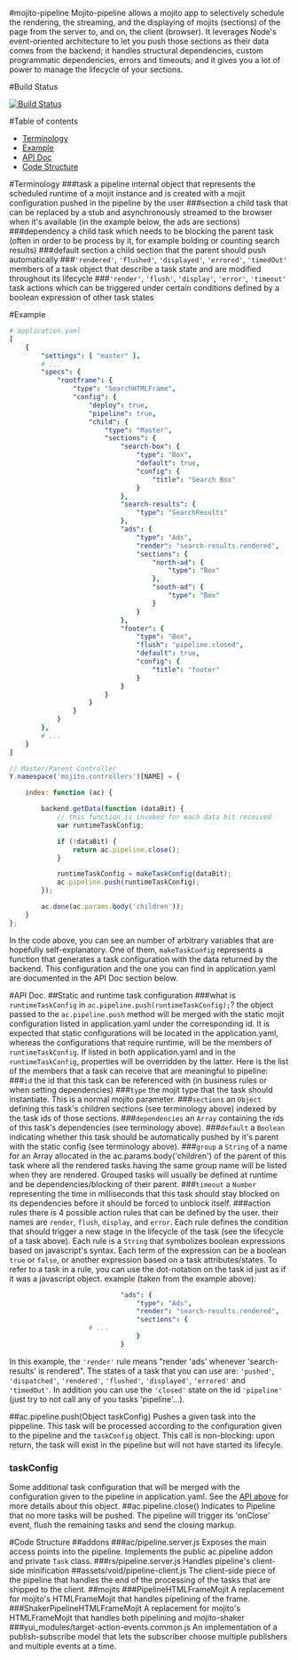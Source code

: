 #mojito-pipeline
Mojito-pipeline allows a mojito app to selectively schedule the rendering, the streaming, and the displaying of mojits (sections) of the page from the server to, and on, the client (browser). It leverages Node's event-oriented architecture to let you push those sections as their data comes from the backend; it handles structural dependencies, custom programmatic dependencies, errors and timeouts; and it gives you a lot of power to manage the lifecycle of your sections.

#Build Status

[![Build Status](https://travis-ci.org/yahoo/mojito-pipeline.png)](https://travis-ci.org/yahoo/mojito-pipeline)

#Table of contents
* [Terminology](https://github.com/yahoo/mojito-pipeline#terminology)
* [Example](https://github.com/yahoo/mojito-pipeline#example)
* [API Doc](https://github.com/yahoo/mojito-pipeline#api-doc)
* [Code Structure](https://github.com/yahoo/mojito-pipeline#code-structure)

#Terminology
###task
a pipeline internal object that represents the scheduled runtime of a mojit instance and is created with a mojit configuration pushed in the pipeline by the user
###section
a child task that can be replaced by a stub and asynchronously streamed to the browser when it's available (in the example below, the ads are sections)
###dependency
a child task which needs to be blocking the parent task (often in order to be process by it, for example bolding or counting search results)
###default section
a child section that the parent should push automatically
###`'rendered'`, `'flushed'`, `'displayed'`, `'errored'`, `'timedOut'`
members of a task object that describe a task state and are modified throughout its lifecycle
###`'render'`, `'flush'`, `'display'`, `'error'`, `'timeout'`
task actions which can be triggered under certain conditions defined by a boolean expression of other task states

#Example
```yaml
# application.yaml
[
    {
        "settings": [ "master" ],
        # ...
        "specs": {
            "rootframe": {
                "type": "SearchHTMLFrame",
                "config": {
                    "deploy": true,
                    "pipeline": true,
                    "child": {
                        "type": "Master",
                        "sections": {
                            "search-box": {
                                "type": "Box",
                                "default": true,
                                "config": {
                                    "title": "Search Box"
                                }
                            },
                            "search-results": {
                                "type": "SearchResults"
                            },
                            "ads": {
                                "type": "Ads",
                                "render": "search-results.rendered",
                                "sections": {
                                    "north-ad": {
                                        "type": "Box"
                                    },
                                    "south-ad": {
                                        "type": "Box"
                                    }
                                }
                            },
                            "footer": {
                                "type": "Box",
                                "flush": "pipeline.closed",
                                "default": true,
                                "config": {
                                    "title": "footer"
                                }
                            }
                        }
                    }
                }
            }
        },
        # ...
    }
]
```
```javascript
// Master/Parent Controller
Y.namespace('mojito.controllers')[NAME] = {

    index: function (ac) {

        backend.getData(function (dataBit) {
            // this function is invoked for each data bit received
            var runtimeTaskConfig;

            if (!dataBit) {
                return ac.pipeline.close();
            }

            runtimeTaskConfig = makeTaskConfig(dataBit);
            ac.pipeline.push(runtimeTaskConfig);
        });

        ac.done(ac.params.body('children'));
    }
};
```
In the code above, you can see an number of arbitrary variables that are hopefully self-explanatory. One of them, `makeTaskConfig` represents a function that generates a task configuration with the data returned by the backend. This configuration and the one you can find in application.yaml are documented in the API Doc section below.

#API Doc.
##Static and runtime task configuration
###what is `runtimeTaskConfig` in `ac.pipeline.push(runtimeTaskConfig);`?
the object passed to the `ac.pipeline.push` method will be merged with the static mojit configuration listed in application.yaml under the corresponding id. It is expected that static configurations will be located in the application.yaml, whereas the configurations that require runtime, will be the members of `runtimeTaskConfig`. If listed in both application.yaml and in the `runtimeTaskConfig`, properties will be overridden by the latter.
Here is the list of the members that a task can receive that are meaningful to pipeline:
###`id`
the id that this task can be referenced with (in business rules or when setting dependencies)
###`type`
the mojit type that the task should instantiate. This is a normal mojito parameter.
###`sections`
an `Object` defining this task's children sections (see terminology above) indexed by the task ids of those sections.
###`dependencies`
an `Array` containing the ids of this task's dependencies (see terminology above).
###`default`
a `Boolean` indicating whether this task should be automatically pushed by it's parent with the static config (see terminology above).
###`group`
a `String` of a name for an Array allocated in the ac.params.body('children') of the parent of this task where all the rendered tasks having the same group name will be listed when they are rendered. Grouped tasks will usually be defined at runtime and be dependencies/blocking of their parent.
###`timeout`
a `Number` representing the time in milliseconds that this task should stay blocked on its dependencies before it should be forced to unblock itself.
###action rules
there is 4 possible action rules that can be defined by the user. their names are `render`, `flush`, `display`, and `error`.
Each rule defines the condition that should trigger a new stage in the lifecycle of the task (see the lifecycle of a task above).
Each rule is a `String` that symbolizes boolean expressions based on javascript's syntax. Each term of the expression can be a boolean `true` or `false`, or another expression based on a task attributes/states. To refer to a task in a rule, you can use the dot-notation on the task id just as if it was a javascript object. example (taken from the example above):
```yaml
                            "ads": {
                                "type": "Ads",
                                "render": "search-results.rendered",
                                "sections": {
					# ...
                                }
                            }
```
In this example, the `'render'` rule means "render 'ads' whenever 'search-results' is rendered". The states of a task that you can use are: `'pushed'`, `'dispatched'`, `'rendered'`, `'flushed'`, `'displayed'`, `'errored'` and `'timedOut'`.
In addition you can use the `'closed'` state on the id `'pipeline'` (just try to not call any of you tasks 'pipeline'...).

##ac.pipeline.push(Object taskConfig)
Pushes a given task into the pippeline. This task will be processed according to the configuration given to the pipeline and the `taskConfig` object.
This call is non-blocking: upon return, the task will exist in the pipeline but will not have started its lifecyle.
### taskConfig
Some additional task configuration that will be merged with the configuration given to the pipeline in application.yaml.
See the [API above](https://github.com/yahoo/mojito-pipeline/blob/master/README.md#static-and-runtime-task-configuration) for more details about this object.
##ac.pipeline.close()
Indicates to Pipeline that no more tasks will be pushed. The pipeline will trigger its 'onClose' event, flush the remaining tasks and send the closing markup.



#Code Structure
##addons
###ac/pipeline.server.js
Exposes the main access points into the pipeline. Implements the public ac.pipeline addon and private `Task` class.
###rs/pipeline.server.js
Handles pipeline's client-side minification
##assets/void/pipeline-client.js
The client-side piece of the pipeline that handles the end of the processing of the tasks that are shipped to the client.
##mojits
###PipelineHTMLFrameMojit
A replacement for mojito's HTMLFrameMojit that handles pipelining of the frame.
###ShakerPipelineHTMLFrameMojit
A replacement for mojito's HTMLFrameMojit that handles both pipelining and mojito-shaker
###yui_modules/target-action-events.common.js
An implementation of a publish-subscribe model that lets the subscriber choose multiple publishers and multiple events at a time.
